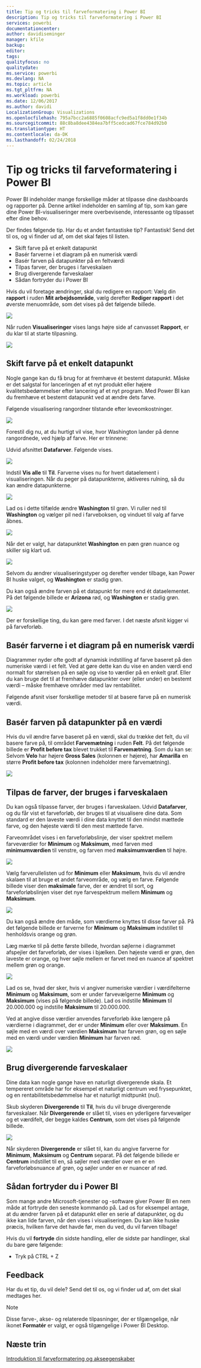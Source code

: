 ```yaml
---
title: Tip og tricks til farveformatering i Power BI
description: Tip og tricks til farveformatering i Power BI
services: powerbi
documentationcenter: 
author: davidiseminger
manager: kfile
backup: 
editor: 
tags: 
qualityfocus: no
qualitydate: 
ms.service: powerbi
ms.devlang: NA
ms.topic: article
ms.tgt_pltfrm: NA
ms.workload: powerbi
ms.date: 12/06/2017
ms.author: davidi
LocalizationGroup: Visualizations
ms.openlocfilehash: 795a7bcc2a6885f0608acfc9ed5a1f8dd0e1f34b
ms.sourcegitcommit: 88c8ba8dee4384ea7bff5cedcad67fce784d92b0
ms.translationtype: HT
ms.contentlocale: da-DK
ms.lasthandoff: 02/24/2018
---
```

# <a name="tips-and-tricks-for-color-formatting-in-power-bi"></a>Tip og tricks til farveformatering i Power BI
Power BI indeholder mange forskellige måder at tilpasse dine dashboards og rapporter på. Denne artikel indeholder en samling af tip, som kan gøre dine Power BI-visualiseringer mere overbevisende, interessante og tilpasset efter dine behov.

Der findes følgende tip. Har du et andet fantastiske tip? Fantastisk! Send det til os, og vi finder ud af, om det skal føjes til listen.

* Skift farve på et enkelt datapunkt
* Basér farverne i et diagram på en numerisk værdi
* Basér farven på datapunkter på en feltværdi
* Tilpas farver, der bruges i farveskalaen
* Brug divergerende farveskalaer
* Sådan fortryder du i Power BI

Hvis du vil foretage ændringer, skal du redigere en rapport: Vælg din **rapport** i ruden **Mit arbejdsområde**, vælg derefter **Rediger rapport** i det øverste menuområde, som det vises på det følgende billede.

![](media/service-tips-and-tricks-for-color-formatting/tipstrickscolor_1.png)

Når ruden **Visualiseringer** vises langs højre side af canvasset **Rapport**, er du klar til at starte tilpasning.

![](media/service-tips-and-tricks-for-color-formatting/tipstrickscolor_2.png)

## <a name="change-the-color-of-a-single-data-point"></a>Skift farve på et enkelt datapunkt
Nogle gange kan du få brug for at fremhæve ét bestemt datapunkt. Måske er det salgstal for lanceringen af et nyt produkt eller højere kvalitetsbedømmelser efter lancering af et nyt program. Med Power BI kan du fremhæve et bestemt datapunkt ved at ændre dets farve.

Følgende visualisering rangordner tilstande efter leveomkostninger. 

![](media/service-tips-and-tricks-for-color-formatting/tipstrickscolor_3.png)

Forestil dig nu, at du hurtigt vil vise, hvor Washington lander på denne rangordnede, ved hjælp af farve. Her er trinnene:

Udvid afsnittet **Datafarver**. Følgende vises.

![](media/service-tips-and-tricks-for-color-formatting/tipstrickscolor_4.png)

Indstil **Vis alle** til **Til**. Farverne vises nu for hvert dataelement i visualiseringen. Når du peger på datapunkterne, aktiveres rulning, så du kan ændre datapunkterne.

![](media/service-tips-and-tricks-for-color-formatting/tipstrickscolor_5.png)

Lad os i dette tilfælde ændre **Washington** til grøn. Vi ruller ned til **Washington** og vælger pil ned i farveboksen, og vinduet til valg af farve åbnes.

![](media/service-tips-and-tricks-for-color-formatting/tipstrickscolor_6.png)

Når det er valgt, har datapunktet **Washington** en pæn grøn nuance og skiller sig klart ud.

![](media/service-tips-and-tricks-for-color-formatting/tipstrickscolor_7.png)

Selvom du ændrer visualiseringstyper og derefter vender tilbage, kan Power BI huske valget, og **Washington** er stadig grøn.

Du kan også ændre farven på et datapunkt for mere end ét dataelementet. På det følgende billede er **Arizona** rød, og **Washington** er stadig grøn.

![](media/service-tips-and-tricks-for-color-formatting/tipstrickscolor_8.png)

Der er forskellige ting, du kan gøre med farver. I det næste afsnit kigger vi på farveforløb.

## <a name="base-the-colors-of-a-chart-on-a-numeric-value"></a>Basér farverne i et diagram på en numerisk værdi
Diagrammer nyder ofte godt af dynamisk indstilling af farve baseret på den numeriske værdi i et felt. Ved at gøre dette kan du vise en anden værdi end normalt for størrelsen på en søjle og vise to værdier på en enkelt graf. Eller du kan bruge det til at fremhæve datapunkter over (eller under) en bestemt værdi – måske fremhæve områder med lav rentabilitet.

Følgende afsnit viser forskellige metoder til at basere farve på en numerisk værdi.

## <a name="base-the-color-of-data-points-on-a-value"></a>Basér farven på datapunkter på en værdi
Hvis du vil ændre farve baseret på en værdi, skal du trække det felt, du vil basere farve på, til området **Farvemætning** i ruden **Felt**. På det følgende billede er **Profit before tax** blevet trukket til **Farvemætning**. Som du kan se: Selvom **Velo** har højere **Gross Sales** (kolonnen er højere), har **Amarilla** en større **Profit before tax** (kolonnen indeholder mere farvemætning).

![](media/service-tips-and-tricks-for-color-formatting/tipstrickscolor_9.png)

## <a name="customize-the-colors-used-in-the-color-scale"></a>Tilpas de farver, der bruges i farveskalaen
Du kan også tilpasse farver, der bruges i farveskalaen. Udvid **Datafarver**, og du får vist et farveforløb, der bruges til at visualisere dine data. Som standard er den laveste værdi i dine data knyttet til den mindst mættede farve, og den højeste værdi til den mest mættede farve.

Farveområdet vises i en farveforløbslinje, der viser spektret mellem farveværdier for **Minimum** og **Maksimum**, med farven med **minimumværdien** til venstre, og farven med **maksimumværdien** til højre.

![](media/service-tips-and-tricks-for-color-formatting/tipstrickscolor_10.png)

Vælg farverullelisten ud for **Minimum** eller **Maksimum**, hvis du vil ændre skalaen til at bruge et andet farveområde, og vælg en farve. Følgende billede viser den **maksimale** farve, der er ændret til sort, og farveforløbslinjen viser det nye farvespektrum mellem **Minimum** og **Maksimum**.

![](media/service-tips-and-tricks-for-color-formatting/tipstrickscolor_11.png)

Du kan også ændre den måde, som værdierne knyttes til disse farver på. På det følgende billede er farverne for **Minimum** og **Maksimum** indstillet til henholdsvis orange og grøn.

Læg mærke til på dette første billede, hvordan søjlerne i diagrammet afspejler det farveforløb, der vises i bjælken. Den højeste værdi er grøn, den laveste er orange, og hver søjle mellem er farvet med en nuance af spektret mellem grøn og orange.

![](media/service-tips-and-tricks-for-color-formatting/tipstrickscolor_12.png)

Lad os se, hvad der sker, hvis vi angiver numeriske værdier i værdifelterne **Minimum** og **Maksimum**, som er under farvevælgerne **Minimum** og **Maksimum** (vises på følgende billede). Lad os indstille **Minimum** til 20.000.000 og indstille **Maksimum** til 20.000.000.

Ved at angive disse værdier anvendes farveforløb ikke længere på værdierne i diagrammet, der er under **Minimum** eller over **Maksimum**. En søjle med en værdi over værdien **Maksimum** har farven grøn, og en søjle med en værdi under værdien **Minimum** har farven rød.

![](media/service-tips-and-tricks-for-color-formatting/tipstrickscolor_13.png)

## <a name="use-diverging-color-scales"></a>Brug divergerende farveskalaer
Dine data kan nogle gange have en naturligt divergerende skala. Et tempereret område har for eksempel et naturligt centrum ved frysepunktet, og en rentabilitetsbedømmelse har et naturligt midtpunkt (nul).

Skub skyderen **Divergerende** til **Til**, hvis du vil bruge divergerende farveskalaer. Når **Divergerende** er slået til, vises en yderligere farvevælger og et værdifelt, der begge kaldes **Centrum**, som det vises på følgende billede.

![](media/service-tips-and-tricks-for-color-formatting/tipstrickscolor_14.png)

Når skyderen **Divergerende** er slået til, kan du angive farverne for **Minimum**, **Maksimum** og **Centrum** separat. På det følgende billede er **Centrum** indstillet til en, så søjler med værdier over en er en farveforløbsnuance af grøn, og søjler under en er nuancer af rød.

## <a name="how-to-undo-in-power-bi"></a>Sådan fortryder du i Power BI
Som mange andre Microsoft-tjenester og -software giver Power BI en nem måde at fortryde den seneste kommando på. Lad os for eksempel antage, at du ændrer farven på et datapunkt eller en serie af datapunkter, og du ikke kan lide farven, når den vises i visualiseringen. Du kan ikke huske præcis, hvilken farve det havde før, men du ved, du vil farven tilbage!

Hvis du vil **fortryde** din sidste handling, eller de sidste par handlinger, skal du bare gøre følgende:

- Tryk på CTRL + Z

## <a name="feedback"></a>Feedback
Har du et tip, du vil dele? Send det til os, og vi finder ud af, om det skal medtages her.

>[!NOTE]
>Disse farve-, akse- og relaterede tilpasninger, der er tilgængelige, når ikonet **Formatér** er valgt, er også tilgængelige i Power BI Desktop.

## <a name="next-steps"></a>Næste trin
[Introduktion til farveformatering og akseegenskaber](service-getting-started-with-color-formatting-and-axis-properties.md)

